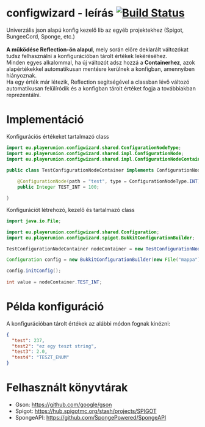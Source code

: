 # configwizard - leírás [![Build Status](https://jenkins.playerunion.eu/job/configwizard/1/badge/icon)](https://jenkins.playerunion.eu/job/configwizard/1/)
Univerzális json alapú konfig kezelő lib az egyéb projektekhez (Spigot, BungeeCord, Sponge, etc.)\
\
**A működése Reflection-ön alapul**, mely során előre deklarált változókat tudsz felhasználni a konfigurációban tárolt értékek lekéréséhez.\
Minden egyes alkalommal, ha új változót adsz hozzá a **Containerhez**, azok alapértékekkel automatikusan mentésre kerülnek a konfigban, amennyiben hiányoznak.\
Ha egy érték már létezik, Reflection segítségével a classban lévő változó automatikusan felülíródik és a konfigban tárolt értéket fogja a továbbiakban reprezentálni.

# Implementáció
Konfigurációs értékeket tartalmazó class
```java
import eu.playerunion.configwizard.shared.ConfigurationNodeType;
import eu.playerunion.configwizard.shared.impl.ConfigurationNode;
import eu.playerunion.configwizard.shared.impl.ConfigurationNodeContainer;

public class TestConfigurationNodeContainer implements ConfigurationNodeContainer {
	
	@ConfigurationNode(path = "test", type = ConfigurationNodeType.INT)
	public Integer TEST_INT = 100;

}
```
Konfigurációt létrehozó, kezelő és tartalmazó class
```java
import java.io.File;

import eu.playerunion.configwizard.shared.Configuration;
import eu.playerunion.configwizard.spigot.BukkitConfigurationBuilder;

TestConfigurationNodeContainer nodeContainer = new TestConfigurationNodeContainer();

Configuration config = new BukkitConfigurationBuilder(new File("mappa"), "config.json", nodeContainer).enableBukkitTypeAdapters().create();

config.initConfig();
		
int value = nodeContainer.TEST_INT;
```

# Példa konfiguráció
A konfigurációban tárolt értékek az alábbi módon fognak kinézni:
```json
{
  "test": 237,
  "test2": "ez egy teszt string",
  "test3": 2.0,
  "test4": "TESZT_ENUM"
}
```

# Felhasznált könyvtárak
- Gson: https://github.com/google/gson
- Spigot: https://hub.spigotmc.org/stash/projects/SPIGOT
- SpongeAPI: https://github.com/SpongePowered/SpongeAPI
```
